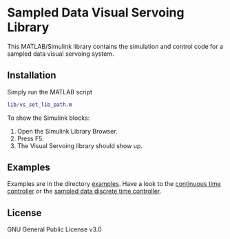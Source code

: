 # Sampled Data Visual Servoing Library

This MATLAB/Simulink library contains the simulation and control code for a sampled data visual servoing system.

## Installation

Simply run the MATLAB script
```matlab
lib/vs_set_lib_path.m
```

To show the Simulink blocks:
1) Open the Simulink Library Browser.
2) Press F5.
3) The Visual Servoing library should show up.

## Examples

Examples are in the directory [examples](examples/).
Have a look to the [continuous time controller](examples/continuous_time_vs/) or the [sampled data discrete time controller](examples/discrete_time_vs/).

## License

GNU General Public License v3.0
